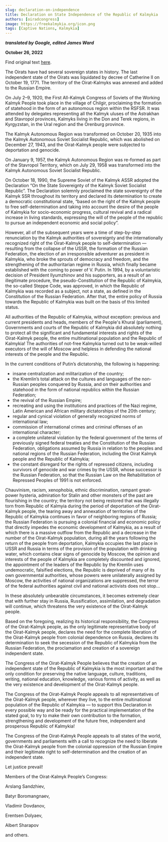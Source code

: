 ```yaml
---
slug: declaration-on-independence
title: Declaration on State Independence of the Republic of Kalmykia
authors: [oiradcongress]
image: https://freekalmykia.org/icon.png
tags: [Captive Nations, Kalmykia]
---
```


<head>
  <title>Free Kalmykia - Declaration on State Independence of the Republic of Kalmykia</title>
  <meta
    name="description"
    content="The Congress of the Oirat-Kalmyk People appeals to all representatives of the Oirat-Kalmyk  people, wherever they live, to the entire multinational population of the Republic of Kalmykia — to support this Declaration in every possible way and be ready for the practical implementation  of the stated goal, to try to make their own contribution to the formation, strengthening and  development of the future free, independent and prosperous Republic of Kalmykia!"
    key="desc"
  />
  <meta property="og:title" content="Declaration on State Independence of the Republic of Kalmykia" />
  <meta
    property="og:description"
    content="The Congress of the Oirat-Kalmyk People appeals to all representatives of the Oirat-Kalmyk  people, wherever they live, to the entire multinational population of the Republic of Kalmykia — to support this Declaration in every possible way and be ready for the practical implementation  of the stated goal, to try to make their own contribution to the formation, strengthening and  development of the future free, independent and prosperous Republic of Kalmykia!"
  />
  <meta name="twitter:title" content="Declaration on State Independence of the Republic of Kalmykiat" />
  <meta name="twitter:description" content="The Congress of the Oirat-Kalmyk People appeals to all representatives of the Oirat-Kalmyk  people, wherever they live, to the entire multinational population of the Republic of Kalmykia — to support this Declaration in every possible way and be ready for the practical implementation  of the stated goal, to try to make their own contribution to the formation, strengthening and  development of the future free, independent and prosperous Republic of Kalmykia!" />
</head>

***translated by Google, edited James Ward***

**October 26, 2022**

Find original text [here](https://www.facebook.com/groups/1749317095326390/permalink/3263616193896465).

The Oirats have had several sovereign states in history. The last independent state of the Oirats  was liquidated by decree of Catherine II on October 19, 1771. The territory of the Oirat-Kalmyks was annexed and added to the Russian Empire.

On July 2–9, 1920, the First All-Kalmyk Congress of Soviets of the Working Kalmyk People  took place in the village of Chilgir, proclaiming the formation of statehood in the form of an  autonomous region within the RSFSR. It was attended by delegates representing all the Kalmyk  uluses of the Astrakhan and Stavropol provinces, Kalmyks living in the Don and Terek regions,  in Kyrgyzstan, in the Ural region and the Orenburg province.

The Kalmyk Autonomous Region was transformed on October 20, 1935 into the Kalmyk  Autonomous Soviet Socialist Republic, which was abolished on December 27, 1943, and the  Oirat-Kalmyk people were subjected to deportation and genocide.

On January 9, 1957, the Kalmyk Autonomous Region was re-formed as part of the Stavropol  Territory, which on July 29, 1958 was transformed into the Kalmyk Autonomous Soviet Socialist Republic.

On October 18, 1990, the Supreme Soviet of the Kalmyk ASSR adopted the Declaration “On the  State Sovereignty of the Kalmyk Soviet Socialist Republic”. The Declaration solemnly  proclaimed the state sovereignty of the Kalmyk SSR throughout its territory and declared its  determination to create a democratic constitutional state, “based on the right of the Kalmyk  people to free self-determination and taking into account the desire of the people of Kalmykia for socio-economic progress, cultural revival and a radical increase in living standards, expressing  the will of the people of the republic to pursue an independent economic and social policy”.

However, all of the subsequent years were a time of step-by-step renunciation by the Kalmyk  authorities of sovereignty and the internationally recognized right of the Oirat-Kalmyk people to  self-determination — resulting from the collapse of the USSR, the formation of the Russian Federation, the election of an irresponsible adventurer as president in Kalmykia, who broke the  sprouts of democracy and freedom, and the strengthening of the authoritarian regime in Russia,  which finally became established with the coming to power of V. Putin. In 1994, by a  voluntaristic decision of President Ilyumzhinov and his supporters, as a result of an illegitimate  procedure, the pseudo-Constitution of the Republic of Kalmykia, the so-called Steppe Code, was  approved, in which the Republic of Kalmykia was recorded as a subject, not a state, as defined in the Constitution of the Russian Federation. After that, the entire policy of Russia towards the  Republic of Kalmykia was built on the basis of this limited status.

All authorities of the Republic of Kalmykia, without exception: previous and current presidents  and heads, members of the People's Khural (parliament), Governments and courts of the  Republic of Kalmykia did absolutely nothing to protect all the significant and fundamental  interests and rights of the Oirat-Kalmyk people, the entire multinational population and the  Republic of Kalmykia! The authorities of not-free Kalmykia turned out to be weak-willed  executors of the will of Moscow and helpless in defending the national interests of the people  and the Republic.

In the current conditions of Putin’s dictatorship, the following is happening:

* insane centralization and militarization of the country; 
* the Kremlin’s total attack on the cultures and languages of the non-Russian peoples conquered by Russia, and on their authorities and statehood in the form of national republics within the  Russian Federation; 
* the revival of the Russian Empire; 
* recreating and using the institutions and practices of the Nazi regime, Latin American and  African military dictatorships of the 20th century; 
* regular and cynical violation of generally recognized norms of international law;
* commission of international crimes and criminal offenses of an international character;
* a complete unilateral violation by the federal government of the terms of previously signed  federal treaties and the Constitution of the Russian Federation, obligations assumed by Russia in  relation to the peoples and national regions of the Russian Federation, including the Oirat Kalmyk people and the Republic of Kalmykia; 
* the constant disregard for the rights of repressed citizens, including survivors of genocide and  war crimes by the USSR, whose successor is the Russian Federation, so that the Russian Law on  the Rehabilitation of Repressed Peoples of 1991 is not enforced.

Chauvinism, racism, xenophobia, ethnic discrimination, rampant great-power hysteria,  admiration for Stalin and other monsters of the past are flourishing in the country; the territory  not being restored that was illegally torn from Republic of Kalmyia during the period of  deportation of the Oirat-Kalmyk people, the tearing away and annexation of territories of the  Republic of Kalmykia continues in favor of neighboring regions of Russia; the Russian  Federation is pursuing a colonial financial and economic policy that directly impedes the  economic development of Kalmykia, as a result of which there is a massive outflow from the  Republic and a decrease in the number of the Oirat-Kalmyk population, during all the years  following the return of the people from deportation, Kalmykia occupies the last place in USSR and Russia in terms of the provision of the population with drinking water, which contains clear  signs of genocide by Moscow, the opinion and interests of the people of Kalmykia are  completely discounted and ignored, the appointment of the leaders of the Republic by the  Kremlin uses undemocratic, falsified elections, the Republic is deprived of many of its own  governmental authorities, whose powers were unilaterally assigned by Moscow, the activities of  national organizations are suppressed, the terror of the federal authorities against civil and national activists does not stop...

In these absolutely unbearable circumstances, it becomes extremely clear that with further stay in Russia, Russification, assimilation, and degradation will continue, which threatens the very  existence of the Oirat-Kalmyk people.

Based on the foregoing, realizing its historical responsibility, the Congress of the Oirat-Kalmyk  people, as the only legitimate representative body of the Oirat-Kalmyk people, declares the need  for the complete liberation of the Oirat-Kalmyk people from colonial dependence on Russia,  declares its determination to seek the secession of the Republic of Kalmykia from the Russian  Federation, the proclamation and creation of a sovereign independent state.

The Congress of the Oirat-Kalmyk People believes that the creation of an independent state of  the Republic of Kalmykia is the most important and the only condition for preserving the native  language, culture, traditions, writing, national education, knowledge, various forms of activity, as well as the very existence and development of the Oirat-Kalmyk people.

The Congress of the Oirat-Kalmyk People appeals to all representatives of the Oirat-Kalmyk  people, wherever they live, to the entire multinational population of the Republic of Kalmykia — to support this Declaration in every possible way and be ready for the practical implementation  of the stated goal, to try to make their own contribution to the formation, strengthening and  development of the future free, independent and prosperous Republic of Kalmykia!

The Congress of the Oirat-Kalmyk People appeals to all states of the world, governments and  parliaments with a call to recognize the need to liberate the Oirat-Kalmyk people from the  colonial oppression of the Russian Empire and their legitimate right to self-determination and the creation of an independent state.

Let justice prevail!

Members of the Oirat-Kalmyk People’s Congress:

Arslang Sandzhiev,

Batyr Boromangnaev, 

Vladimir Dovdanov, 

Erentsen Dolyaev, 

Albert Sharapov 

and others. 

